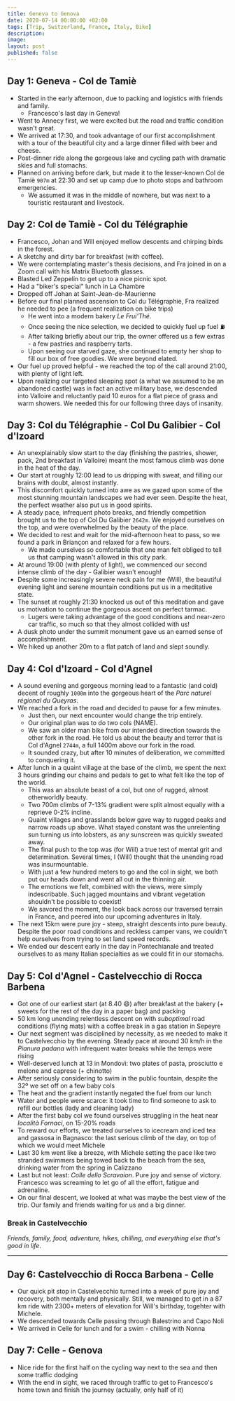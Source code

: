 ```yaml
---
title: Geneva to Genova
date: 2020-07-14 00:00:00 +02:00
tags: [Trip, Switzerland, France, Italy, Bike]
description:
image:
layout: post
published: false
---
```


## Day 1:  Geneva - Col de Tamiè

- Started in the early afternoon, due to packing and logistics with friends and family.
  - Francesco's last day in Geneva!
- Went to Annecy first, we were excited but the road and traffic condition wasn't great.
- We arrived at 17:30, and took advantage of our first accomplishment with a tour of the beautiful city and a large dinner filled with beer and cheese.
- Post-dinner ride along the gorgeous lake and cycling path with dramatic skies and full stomachs.
- Planned on arriving before dark, but made it to the lesser-known Col de Tamiè `907m` at 22:30 and set up camp due to photo stops and bathroom emergencies.
  - We assumed it was in the middle of nowhere, but was next to a touristic restaurant and livestock.

## Day 2: Col de Tamiè - Col du Télégraphie

- Francesco, Johan and Will enjoyed mellow descents and chirping birds in the forest.
- A sketchy and dirty bar for breakfast (with coffee).
- We were contemplating master's thesis decisions, and Fra joined in on a Zoom call with his Matrix Bluetooth glasses.
- Blasted Led Zeppelin to get up to a nice picnic spot.
- Had a "biker's special" lunch in La Chambre
- Dropped off Johan at Saint-Jean-de-Maurienne
- Before our final planned ascension to Col du Télégraphie, Fra realized he needed to pee (a frequent realization on bike trips)
  - He went into a modern bakery *Le Frui'Thé*.
  - Once seeing the nice selection, we decided to quickly fuel up fuel :fuelpump:
  - After talking briefly about our trip, the owner offered us a few extras - a few pastries and raspberry tarts.
  - Upon seeing our starved gaze, she continued to empty her shop to fill our box of free goodies. We were beyond elated.
- Our fuel up proved helpful - we reached the top of the call around 21:00, with plenty of light left.
- Upon realizing our targeted sleeping spot (a what we assumed to be an abandoned castle) was in fact an active military base, we descended into Valloire and reluctantly paid 10 euros for a flat piece of grass and warm showers. We needed this for our following three days of insanity.

## Day 3: Col du Télégraphie - Col Du Galibier - Col d'Izoard

- An unexplainably slow start to the day (finishing the pastries, shower, pack, 2nd breakfast in Valloire) meant the most famous climb was done in the heat of the day.
- Our start at roughly 12:00 lead to us dripping with sweat, and filling our brains with doubt, almost instantly.
- This discomfort quickly turned into awe as we gazed upon some of the most stunning mountain landscapes we had ever seen. Despite the heat, the perfect weather also put us in good spirits.
- A steady pace, infrequent photo breaks, and friendly competition brought us to the top of Col Du Galibier ```2642m```. We enjoyed ourselves on the top, and were overwhelmed by the beauty of the place. 
- We decided to rest and wait for the mid-afternoon heat to pass, so we found a park in Briançon and relaxed for a few hours. 
  - We made ourselves so comfortable that one man felt obliged to tell us that camping wasn't allowed in this city park.
- At around 19:00 (with plenty of light), we commenced our second intense climb of the day - Galibier wasn't enough!
- Despite some increasingly severe neck pain for me (Will), the beautiful evening light and serene mountain conditions put us in a meditative state.
- The sunset at roughly 21:30 knocked us out of this meditation and gave us motivation to continue the gorgeous ascent on perfect tarmac.
  - Lugers were taking advantage of the good conditions and near-zero car traffic, so much so that they almost collided with us!
- A dusk photo under the summit monument gave us an earned sense of accomplishment.
- We hiked up another 20m to a flat patch of land and slept soundly.

## Day 4: Col d'Izoard - Col d'Agnel

- A sound evening and gorgeous morning lead to a fantastic (and cold) decent of roughly `1000m` into the gorgeous heart of the *Parc naturel régional du Queyras*.
- We reached a fork in the road and decided to pause for a few minutes.
  - Just then, our next encounter would change the trip entirely.
  - Our original plan was to do two cols (NAME).
  - We saw an older man bike from our intended direction towards the other fork in the road. He told us about the beauty and terror that is Col d'Agnel `2744m`, a full 1400m above our fork in the road.
  - It sounded crazy, but after 10 minutes of deliberation, we committed to conquering it.
- After lunch in a quaint village at the base of the climb, we spent the next 3 hours grinding our chains and pedals to get to what felt like the top of the world.
  - This was an absolute beast of a col, but one of rugged, almost otherworldly beauty.
  - Two 700m climbs of 7-13% gradient were split almost equally with a reprieve 0-2% incline.
  - Quaint villages and grasslands below gave way to rugged peaks and narrow roads up above. What stayed constant was the unrelenting sun turning us into lobsters, as any sunscreen was quickly sweated away.
  - The final push to the top was (for Will) a true test of mental grit and determination. Several times, I (Will) thought that the unending road was insurmountable.
  - With just a few hundred meters to go and the col in sight, we both put our heads down and went all out in the thinning air.
  - The emotions we felt, combined with the views, were simply indescribable. Such jagged mountains and vibrant vegetation shouldn't be possible to coexist!
  - We savored the moment, the look back across our traversed terrain in France, and peered into our upcoming adventures in Italy.
- The next 15km were pure joy - steep, straight descents into pure beauty. Despite the poor road conditions and reckless camper vans, we couldn't help ourselves from trying to set land speed records.
- We ended our descent early in the day in Pontechianale and treated ourselves to as many Italian specialties as we could fit in our stomachs.

## Day 5: Col d'Agnel - Castelvecchio di Rocca Barbena

- Got one of our earliest start (at 8.40 :smile:) after breakfast at the bakery (+ sweets for the rest of the day in a paper bag) and packing
- 50 km long unending relentless descent on with _suboptimal_ road conditions (flying mats) with a coffee break in a gas station in Sepeyre
- Our next segment was disciplined by necessity, as we needed to make it to Castelvecchio by the evening. Steady pace at around 30 km/h in the _Pianura padana_ with infrequent water breaks while the temps were rising 
- Well-deserved lunch  at 13 in Mondovì: two plates of pasta, prosciutto e melone and caprese (+ chinotto)
- After seriously considering to swim in the public fountain, despite the 32º we set off on a few baby cols
- The heat and the gradient instantly negated the fuel from our lunch 
- Water and people were scarce: it took time to find someone to ask to refill our bottles (lady and cleaning lady)
- After the first baby col we found ourselves struggling in the heat near _località Fornaci_, on 15-20% roads 
- To reward our efforts, we treated ourselves to icecream and iced tea and gassosa in Bagnasco: the last serious climb of the day, on top of which we would meet Michele
- Last 30 km went like a breeze, with Michele setting the pace like two stranded swimmers being towed back to the beach from the sea, drinking water from the spring in Calizzano 
- Last but not least: _Colle dello Scravaion_. Pure joy and sense of victory. Francesco was screaming to let go of all the effort, fatigue and adrenaline. 
- On our final descent, we looked at what was maybe the best view of the trip. Our family and friends waiting for us and a big dinner. 

### Break in Castelvecchio

*Friends, family, food, adventure, hikes, chilling, and everything else that's good in life*. 

---

## Day 6: Castelvecchio di Rocca Barbena - Celle

- Our quick pit stop in Castelvecchio turned into a week of pure joy and recovery, both mentally and physically. Still, we managed to get in a 87 km ride with 2300+ meters of elevation for Will's birthday, togehter with Michele. 
- We descended towards Celle passing through Balestrino and Capo Noli
- We arrived in Celle for lunch and for a swim - chilling with Nonna 

## Day 7: Celle - Genova

- Nice ride for the first half on the cycling way next to the sea and then some traffic dodging 
- With the end in sight, we raced through traffic to get to Francesco's home town and finish the journey (actually, only half of it)